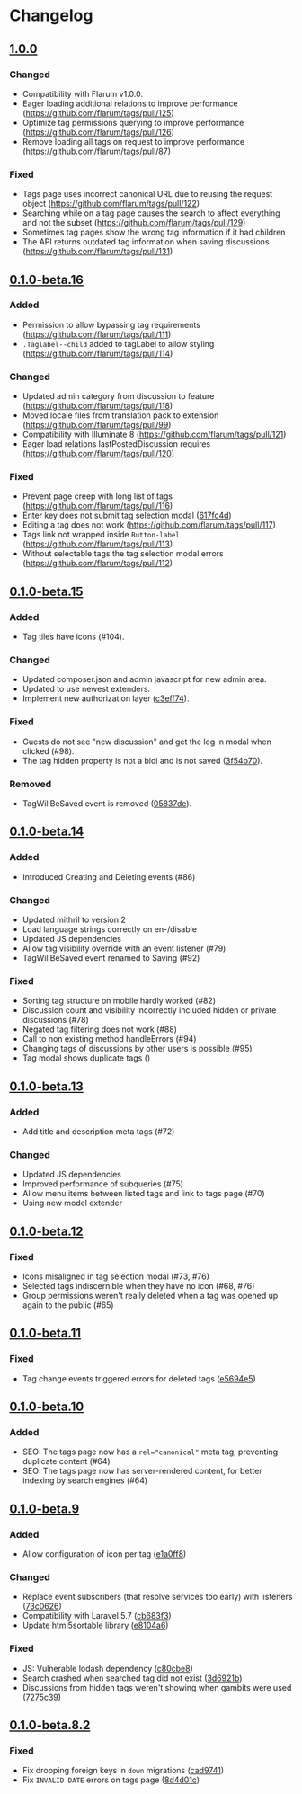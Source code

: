 # Changelog

## [1.0.0](https://github.com/flarum/tags/compare/v0.1.0-beta.16...v1.0.0)

### Changed
- Compatibility with Flarum v1.0.0.
- Eager loading additional relations to improve performance (https://github.com/flarum/tags/pull/125)
- Optimize tag permissions querying to improve performance (https://github.com/flarum/tags/pull/126)
- Remove loading all tags on request to improve performance (https://github.com/flarum/tags/pull/87)

### Fixed
- Tags page uses incorrect canonical URL due to reusing the request object (https://github.com/flarum/tags/pull/122)
- Searching while on a tag page causes the search to affect everything and not the subset (https://github.com/flarum/tags/pull/129)
- Sometimes tag pages show the wrong tag information if it had children
- The API returns outdated tag information when saving discussions (https://github.com/flarum/tags/pull/131)

## [0.1.0-beta.16](https://github.com/flarum/tags/compare/v0.1.0-beta.15...v0.1.0-beta.16)

### Added
- Permission to allow bypassing tag requirements (https://github.com/flarum/tags/pull/111)
- `.Taglabel--child` added to tagLabel to allow styling (https://github.com/flarum/tags/pull/114)

### Changed
- Updated admin category from discussion to feature (https://github.com/flarum/tags/pull/118)
- Moved locale files from translation pack to extension (https://github.com/flarum/tags/pull/99)
- Compatibility with Illuminate 8 (https://github.com/flarum/tags/pull/121)
- Eager load relations lastPostedDiscussion requires (https://github.com/flarum/tags/pull/120)

### Fixed
- Prevent page creep with long list of tags (https://github.com/flarum/tags/pull/116)
- Enter key does not submit tag selection modal ([617fc4d](https://github.com/flarum/tags/commit/617fc4d4419fe4d3ef7b388d14965acc83b319ce))
- Editing a tag does not work (https://github.com/flarum/tags/pull/117)
- Tags link not wrapped inside `Button-label` (https://github.com/flarum/tags/pull/113)
- Without selectable tags the tag selection modal errors (https://github.com/flarum/tags/pull/112)

## [0.1.0-beta.15](https://github.com/flarum/tags/compare/v0.1.0-beta.14...v0.1.0-beta.15)

### Added
- Tag tiles have icons (#104).

### Changed
- Updated composer.json and admin javascript for new admin area.
- Updated to use newest extenders.
- Implement new authorization layer ([c3eff74](https://github.com/flarum/tags/commit/c3eff74289d3461e55d7320556b1e5a5ca08e0ac)).

### Fixed
- Guests do not see "new discussion" and get the log in modal when clicked (#98).
- The tag hidden property is not a bidi and is not saved ([3f54b70](https://github.com/flarum/tags/commit/3f54b70733bb94f7f100580f50f6503a0c387ad6)).

### Removed
- TagWillBeSaved event is removed ([05837de](https://github.com/flarum/tags/commit/05837de8bbe11ca094c7ac63f1a23d7aeceb28d2)).

## [0.1.0-beta.14](https://github.com/flarum/tags/compare/v0.1.0-beta.13...v0.1.0-beta.14)

### Added
- Introduced Creating and Deleting events (#86)

### Changed
- Updated mithril to version 2
- Load language strings correctly on en-/disable
- Updated JS dependencies
- Allow tag visibility override with an event listener (#79)
- TagWillBeSaved event renamed to Saving (#92)

### Fixed
- Sorting tag structure on mobile hardly worked (#82)
- Discussion count and visibility incorrectly included hidden or private discussions (#78)
- Negated tag filtering does not work (#88)
- Call to non existing method handleErrors (#94)
- Changing tags of discussions by other users is possible (#95)
- Tag modal shows duplicate tags ()

## [0.1.0-beta.13](https://github.com/flarum/tags/compare/v0.1.0-beta.12...v0.1.0-beta.13)

### Added
- Add title and description meta tags (#72)


### Changed
- Updated JS dependencies
- Improved performance of subqueries (#75)
- Allow menu items between listed tags and link to tags page (#70)
- Using new model extender

## [0.1.0-beta.12](https://github.com/flarum/tags/compare/v0.1.0-beta.11...v0.1.0-beta.12)

### Fixed
- Icons misaligned in tag selection modal (#73, #76)
- Selected tags indiscernible when they have no icon (#68, #76)
- Group permissions weren't really deleted when a tag was opened up again to the public (#65) 

## [0.1.0-beta.11](https://github.com/flarum/tags/compare/v0.1.0-beta.10...v0.1.0-beta.11)

### Fixed
- Tag change events triggered errors for deleted tags ([e5694e5](https://github.com/flarum/tags/pull/66/commits/e5694e51ef7851523ac6e467b4d7d98d471fd997))

## [0.1.0-beta.10](https://github.com/flarum/tags/compare/v0.1.0-beta.9...v0.1.0-beta.10)

### Added
- SEO: The tags page now has a `rel="canonical"` meta tag, preventing duplicate content (#64)
- SEO: The tags page now has server-rendered content, for better indexing by search engines (#64)

## [0.1.0-beta.9](https://github.com/flarum/tags/compare/v0.1.0-beta.8.2...v0.1.0-beta.9)

### Added
- Allow configuration of icon per tag ([e1a0ff8](https://github.com/flarum/tags/commit/e1a0ff8e0f726fbfe26fa47aea4a0555b109aad0))

### Changed
- Replace event subscribers (that resolve services too early) with listeners ([73c0626](https://github.com/flarum/tags/commit/73c0626e722d2be2b82804eec5746646b64b0c44))
- Compatibility with Laravel 5.7 ([cb683f3](https://github.com/flarum/tags/commit/cb683f37e689a03b25e43e47447025de8e127a56))
- Update html5sortable library ([e8104a6](https://github.com/flarum/tags/commit/e8104a623edff6560c544972b2171faf050ec2ab))

### Fixed
- JS: Vulnerable lodash dependency ([c80cbe8](https://github.com/flarum/tags/commit/c80cbe8ae7063d1c18784e983e9789554dbe4e03))
- Search crashed when searched tag did not exist ([3d6921b](https://github.com/flarum/tags/commit/3d6921bdd257c0f17ea36bd8c1f352670fef66e8))
- Discussions from hidden tags weren't showing when gambits were used ([7275c39](https://github.com/flarum/tags/commit/7275c395799dac0f420aa14afccb1f125622af08))

## [0.1.0-beta.8.2](https://github.com/flarum/tags/compare/v0.1.0-beta.8.1...v0.1.0-beta.8.2)

### Fixed
- Fix dropping foreign keys in `down` migrations ([cad9741](https://github.com/flarum/tags/commit/cad97410e53854d58fefd01916ba3a1c3bd5ba3d))
- Fix `INVALID DATE` errors on tags page ([8d4d01c](https://github.com/flarum/tags/commit/8d4d01c61079fecf84608dda1c64d112f5d9be34))
